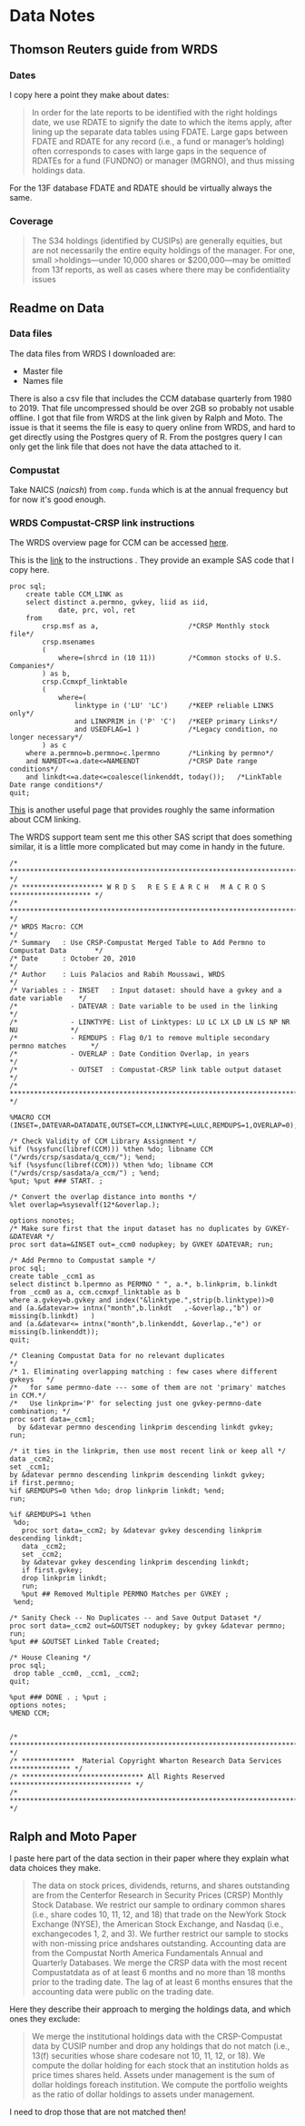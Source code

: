 # Data Notes

## Thomson Reuters guide from WRDS

### Dates
I copy here a point they make about dates:
>  In order for the late reports to be identified with the right holdings date, we use RDATE to signify the date to which the items apply, after lining up the separate data tables using FDATE. Large gaps between FDATE and RDATE for any record (i.e., a fund or manager’s holding) often corresponds to cases with large gaps in the sequence of RDATEs for a fund (FUNDNO) or manager (MGRNO), and thus missing holdings data.

For the 13F database FDATE and RDATE should be virtually always the same.

### Coverage

>The S34 holdings (identified by CUSIPs) are generally equities, but are not necessarily the entire equity holdings of the manager. For one, small >holdings—under 10,000 shares or $200,000—may be omitted from 13f reports, as well as cases where there may be confidentiality issues

## Readme on Data

### Data files
The data files from WRDS I downloaded are:
* Master file
* Names file

There is also a csv file that includes the CCM database quarterly from 1980 to 2019. That file uncompressed should be over 2GB so probably not usable offline. I got that file from WRDS at the link given by Ralph and Moto. The issue is that it seems the file is easy to query online from WRDS, and hard to get directly using the Postgres query of R. From the postgres query I can only get the link file that does not have the data attached to it.

### Compustat
Take NAICS (*naicsh*) from `comp.funda` which is at the annual frequency but for now it's good enough.


### WRDS Compustat-CRSP link instructions
The WRDS overview page for CCM can be accessed [here](https://wrds-www.wharton.upenn.edu/pages/support/manuals-and-overviews/crsp/crspcompustat-merged-ccm/wrds-overview-crspcompustat-merged-ccm/).


This is the [link](https://wrds-www.wharton.upenn.edu/pages/support/applications/linking-databases/linking-crsp-and-compustat/) to the instructions . They provide an example SAS code that I copy here.

```SAS
proc sql;
	create table CCM_LINK as 
	select distinct a.permno, gvkey, liid as iid, 
			date, prc, vol, ret
	from 
		crsp.msf as a, 						/*CRSP Monthly stock file*/
		crsp.msenames 
		(
			where=(shrcd in (10 11))		/*Common stocks of U.S. Companies*/
		) as b, 
		crsp.Ccmxpf_linktable
		(
			where=(
				linktype in ('LU' 'LC') 	/*KEEP reliable LINKS only*/
				and LINKPRIM in ('P' 'C')   /*KEEP primary Links*/
				and USEDFLAG=1 )			/*Legacy condition, no longer necessary*/
		) as c
	where a.permno=b.permno=c.lpermno		/*Linking by permno*/
	and NAMEDT<=a.date<=NAMEENDT			/*CRSP Date range conditions*/
	and linkdt<=a.date<=coalesce(linkenddt, today());	/*LinkTable Date range conditions*/
quit;
```
[This](https://sites.google.com/site/ruidaiwrds/data/linking-crsp-and-compustat) is another useful page that provides roughly the same information about CCM linking.

The WRDS support team sent me this other SAS script that does something similar, it is a little more complicated but may come in handy in the future.

```SAS
/* ********************************************************************************* */
/* ******************** W R D S   R E S E A R C H   M A C R O S ******************** */
/* ********************************************************************************* */
/* WRDS Macro: CCM                                                                   */
/* Summary   : Use CRSP-Compustat Merged Table to Add Permno to Compustat Data       */
/* Date      : October 20, 2010                                                      */
/* Author    : Luis Palacios and Rabih Moussawi, WRDS                                */
/* Variables : - INSET   : Input dataset: should have a gvkey and a date variable    */
/*             - DATEVAR : Date variable to be used in the linking                   */
/*             - LINKTYPE: List of Linktypes: LU LC LX LD LN LS NP NR NU             */
/*             - REMDUPS : Flag 0/1 to remove multiple secondary permno matches      */
/*             - OVERLAP : Date Condition Overlap, in years                          */
/*             - OUTSET  : Compustat-CRSP link table output dataset                  */
/* ********************************************************************************* */
 
%MACRO CCM (INSET=,DATEVAR=DATADATE,OUTSET=CCM,LINKTYPE=LULC,REMDUPS=1,OVERLAP=0);
 
/* Check Validity of CCM Library Assignment */
%if (%sysfunc(libref(CCM))) %then %do; libname CCM ("/wrds/crsp/sasdata/q_ccm/"); %end;
%if (%sysfunc(libref(CCM))) %then %do; libname CCM ("/wrds/crsp/sasdata/a_ccm/") ; %end;
%put; %put ### START. ;
 
/* Convert the overlap distance into months */
%let overlap=%sysevalf(12*&overlap.);
 
options nonotes;
/* Make sure first that the input dataset has no duplicates by GVKEY-&DATEVAR */
proc sort data=&INSET out=_ccm0 nodupkey; by GVKEY &DATEVAR; run;
 
/* Add Permno to Compustat sample */
proc sql;
create table _ccm1 as
select distinct b.lpermno as PERMNO " ", a.*, b.linkprim, b.linkdt
from _ccm0 as a, ccm.ccmxpf_linktable as b
where a.gvkey=b.gvkey and index("&linktype.",strip(b.linktype))>0
and (a.&datevar>= intnx("month",b.linkdt   ,-&overlap.,"b") or missing(b.linkdt)   )
and (a.&datevar<= intnx("month",b.linkenddt, &overlap.,"e") or missing(b.linkenddt));
quit;
  
/* Cleaning Compustat Data for no relevant duplicates                       */
/* 1. Eliminating overlapping matching : few cases where different gvkeys   */
/*   for same permno-date --- some of them are not 'primary' matches in CCM.*/
/*   Use linkprim='P' for selecting just one gvkey-permno-date combination; */
proc sort data=_ccm1;
  by &datevar permno descending linkprim descending linkdt gvkey;
run;
 
/* it ties in the linkprim, then use most recent link or keep all */
data _ccm2;
set _ccm1;
by &datevar permno descending linkprim descending linkdt gvkey;
if first.permno;
%if &REMDUPS=0 %then %do; drop linkprim linkdt; %end;
run;
  
%if &REMDUPS=1 %then
 %do;
   proc sort data=_ccm2; by &datevar gvkey descending linkprim descending linkdt;
   data _ccm2;
   set _ccm2;
   by &datevar gvkey descending linkprim descending linkdt;
   if first.gvkey;
   drop linkprim linkdt;
   run;
   %put ## Removed Multiple PERMNO Matches per GVKEY ;
 %end;
 
/* Sanity Check -- No Duplicates -- and Save Output Dataset */
proc sort data=_ccm2 out=&OUTSET nodupkey; by gvkey &datevar permno; run;
%put ## &OUTSET Linked Table Created;
 
/* House Cleaning */
proc sql;
 drop table _ccm0, _ccm1, _ccm2;
quit;
 
%put ### DONE . ; %put ;
options notes;
%MEND CCM;
 
 
/* ********************************************************************************* */
/* *************  Material Copyright Wharton Research Data Services  *************** */
/* ****************************** All Rights Reserved ****************************** */
/* ********************************************************************************* */

```

## Ralph and Moto Paper

I paste here part of the data section in their paper where they explain what data choices they make. 

>The data on stock prices, dividends, returns, and shares outstanding are from the Centerfor Research in Security Prices (CRSP) Monthly Stock Database. We restrict our sample to ordinary common shares (i.e., share codes 10, 11, 12, and 18) that trade on the NewYork Stock Exchange (NYSE), the American Stock Exchange, and Nasdaq (i.e., exchangecodes 1, 2, and 3). We further restrict our sample to stocks with non-missing price andshares outstanding. Accounting data are from the Compustat North America Fundamentals Annual and Quarterly Databases. We merge the CRSP data with the most recent Compustatdata as of at least 6 months and no more than 18 months prior to the trading date. The lag of at least 6 months ensures that the accounting data were public on the trading date.

Here they describe their approach to merging the holdings data, and which ones they exclude:

>We merge the institutional holdings data with the CRSP-Compustat data by CUSIP number and drop any holdings that do not match (i.e., 13(f) securities whose share codesare not 10, 11, 12, or 18). We compute the dollar holding for each stock that an institution holds as price times shares held. Assets under management is the sum of dollar holdings foreach institution. We compute the portfolio weights as the ratio of dollar holdings to assets under management.

I need to drop those that are not matched then!


